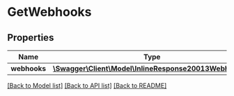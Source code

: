 # GetWebhooks

## Properties
Name | Type | Description | Notes
------------ | ------------- | ------------- | -------------
**webhooks** | [**\Swagger\Client\Model\InlineResponse20013Webhooks[]**](InlineResponse20013Webhooks.md) |  | 

[[Back to Model list]](../README.md#documentation-for-models) [[Back to API list]](../README.md#documentation-for-api-endpoints) [[Back to README]](../README.md)


